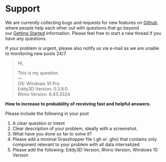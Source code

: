 <style>
    /* Application header should be static for the landing page */
    .md-header {
      position: initial;
    }
    /* Hide navigation */
    @media screen and (min-width: 76.25em) {
      .md-sidebar--primary {
        display: none;
      }
    }
      .md-content__button {
    display: none;
  }
</style>

# Support

We are currently collecting bugs and requests for new features on [Github](https://github.com/orgs/Eddy3D-Dev/discussions). where people help each other out with questions that go beyond our [Getting Started](https://docs.eddy3d.com) information. Please feel free to start a new thread if you have any questions.

If your problem is urgent, please also notify us via e-mail as we are unable to monitoring new posts 24/7.

> Hi,
> 
> This is my question.  
> —  
> OS: Windows 10 Pro  
> Eddy3D Version: 0.3.8.0  
> Rhino Version: 6.43.3324

**How to increase to probability of receiving fast and helpful answers.**

Please include the following in your post

1. A clear question or intent
2. Clear description of your problem, ideally with a screenshot.
3. What have you done so far to solve it?
4. Please add a minimal Grasshopper file (.gh or .ghx) that contains only component relevant to your problem with all data internalized
5. Please add the following: Eddy3D Version, Rhino Version, Windows 10 Version
